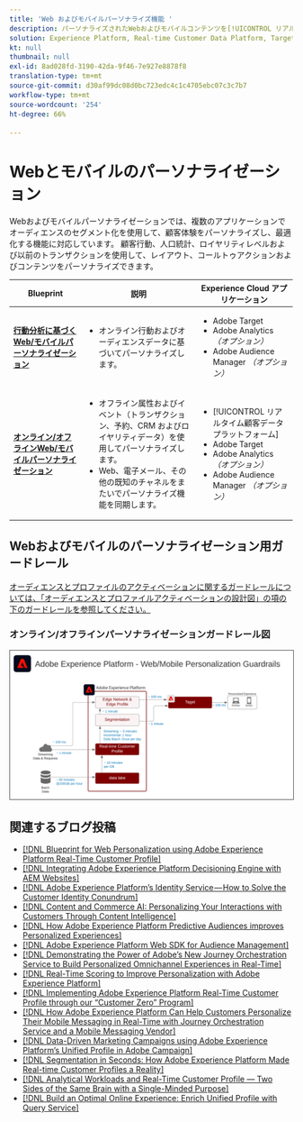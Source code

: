 ```yaml
---
title: 'Web およびモバイルパーソナライズ機能 '
description: パーソナライズされたWebおよびモバイルコンテンツを[!UICONTROL リアルタイム顧客プロファイル]で配信します。
solution: Experience Platform, Real-time Customer Data Platform, Target, Audience Manager, Analytics, Experience Cloud Services
kt: null
thumbnail: null
exl-id: 8ad028fd-3190-42da-9f46-7e927e8878f8
translation-type: tm+mt
source-git-commit: d30af99dc08d0bc723edc4c1c4705ebc07c3c7b7
workflow-type: tm+mt
source-wordcount: '254'
ht-degree: 66%

---
```


# Webとモバイルのパーソナライゼーション

Webおよびモバイルパーソナライゼーションでは、複数のアプリケーションでオーディエンスのセグメント化を使用して、顧客体験をパーソナライズし、最適化する機能に対応しています。 顧客行動、人口統計、ロイヤリティレベルおよび以前のトランザクションを使用して、レイアウト、コールトゥアクションおよびコンテンツをパーソナライズできます。

| Blueprint | 説明 | Experience Cloud アプリケーション |
|---|---|---|
| **[行動分析に基づくWeb/モバイルパーソナライゼーション](behavioral.md)** | <ul><li>オンライン行動およびオーディエンスデータに基づいてパーソナライズします。</li></ul> | <ul><li>Adobe Target</li><li>Adobe Analytics *（オプション）*</li><li>Adobe Audience Manager *（オプション）*</li></ul> |
| **[オンライン/オフラインWeb/モバイルパーソナライゼーション](online-offline.md)** | <ul><li>オフライン属性およびイベント（トランザクション、予約、CRM およびロイヤリティデータ）を使用してパーソナライズします。</li><li>Web、電子メール、その他の既知のチャネルをまたいでパーソナライズ機能を同期します。</li></ul> | <ul><li>[!UICONTROL リアルタイム顧客データプラットフォーム]</li><li>Adobe Target</li><li>Adobe Analytics *（オプション）*</li><li>Adobe Audience Manager *（オプション）*</li></ul> |

## Webおよびモバイルのパーソナライゼーション用ガードレール

[オーディエンスとプロファイルのアクティベーションに関するガードレールについては、「オーディエンスとプロファイルアクティベーションの設計図」の項の下のガードレールを参照してください。](../audience-activation/overview.md)

### オンライン/オフラインパーソナライゼーションガードレール図

<img src="assets/personalization_guardrails.svg" alt="オンライン/オフラインWebパーソナライゼーションのBlueprintのリファレンスアーキテクチャ" style="border:1px solid #4a4a4a" />

## 関連するブログ投稿

* [[!DNL Blueprint for Web Personalization using Adobe Experience Platform Real-Time Customer Profile]](https://medium.com/adobetech/blueprint-for-web-personalization-using-adobe-experience-platform-real-time-customer-profile-fef2ce7a4b2f)
* [[!DNL Integrating Adobe Experience Platform Decisioning Engine with AEM Websites]](https://jaeness.medium.com/integrating-adobe-experience-platform-decisioning-engine-with-aem-websites-9c222acd12e2)
* [[!DNL Adobe Experience Platform’s Identity Service — How to Solve the Customer Identity Conundrum]](https://medium.com/adobetech/adobe-experience-platforms-identity-service-how-to-solve-the-customer-identity-conundrum-f95e22d16ea9)
* [[!DNL Content and Commerce AI: Personalizing Your Interactions with Customers Through Content Intelligence]](https://medium.com/adobetech/content-and-commerce-ai-personalizing-your-interactions-with-customers-through-content-intelligence-dc182601deab)
* [[!DNL How Adobe Experience Platform Predictive Audiences improves Personalized Experiences]](https://medium.com/adobetech/how-adobe-experience-platform-predictive-audiences-improves-personalized-experiences-1f75a60cb7a3)
* [[!DNL Adobe Experience Platform Web SDK for Audience Management]](https://medium.com/adobetech/adobe-experience-platform-web-sdk-for-audience-management-751fa6d063bc)
* [[!DNL Demonstrating the Power of Adobe’s New Journey Orchestration Service to Build Personalized Omnichannel Experiences in Real-Time]](https://medium.com/adobetech/demonstrating-the-power-of-adobes-new-journey-orchestration-service-to-build-personalized-aa60d88cd34)
* [[!DNL Real-Time Scoring to Improve Personalization with Adobe Experience Platform]](https://medium.com/adobetech/real-time-scoring-to-improve-personalization-with-adobe-experience-platform-78d3a47406f7)
* [[!DNL Implementing Adobe Experience Platform Real-Time Customer Profile through our “Customer Zero” Program]](https://medium.com/adobetech/implementing-adobe-experience-platform-real-time-customer-profile-through-our-customer-zero-32e7cd952896)
* [[!DNL How Adobe Experience Platform Can Help Customers Personalize Their Mobile Messaging in Real-Time with Journey Orchestration Service and a Mobile Messaging Vendor]](https://medium.com/adobetech/how-adobe-experience-platform-helped-a-client-personalize-their-mobile-messaging-in-real-time-with-7d634aefa098)
* [[!DNL Data-Driven Marketing Campaigns using Adobe Experience Platform’s Unified Profile in Adobe Campaign]](https://medium.com/adobetech/data-driven-marketing-campaigns-using-adobe-experience-platforms-unified-profile-in-adobe-campaign-9d9a97e183c4)
* [[!DNL Segmentation in Seconds: How Adobe Experience Platform Made Real-time Customer Profiles a Reality]](https://medium.com/adobetech/segmentation-in-seconds-how-adobe-experience-platform-made-real-time-customer-profiles-a-reality-a7a8552b0847)
* [[!DNL Analytical Workloads and Real-Time Customer Profile — Two Sides of the Same Brain with a Single-Minded Purpose]](https://medium.com/adobetech/analytical-workloads-and-real-time-customer-profile-two-sides-of-the-same-brain-with-a-cdfac85ce8c1)
* [[!DNL Build an Optimal Online Experience: Enrich Unified Profile with Query Service]](https://medium.com/adobetech/build-an-optimal-online-experience-enrich-unified-profile-with-query-service-8027c196ab33)
